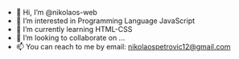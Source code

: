 - 👋 Hi, I’m @nikolaos-web
- 👀 I’m interested in Programming Language JavaScript
- 🌱 I’m currently learning HTML-CSS
- 💞️ I’m looking to collaborate on ...
- 📫 You can reach to me by email: nikolaospetrovic12@gmail.com


